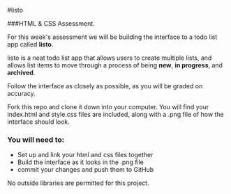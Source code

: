 #listo

###HTML & CSS Assessment.



For this week's assessment we will be building the interface to a todo list app called **listo**. 

listo is a neat todo list app that allows users to create multiple lists, and allows list items to move through a process of being **new**, **in progress**, and **archived**.

Follow the interface as closely as possible, as you will be graded on accuracy. 

Fork this repo and clone it down into your computer. You will find your index.html and style.css files are included, along with a .png file of how the interface should look. 

### You will need to:
<ul>
<li>Set up and link your html and css files together</li>
<li>Build the interface as it looks in the .png file</li>
<li>commit your changes and push them to GitHub</li>
</ul>

No outside libraries are permitted for this project. 